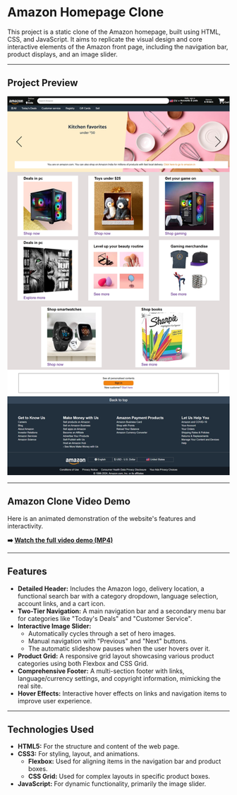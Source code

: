 # Amazon Homepage Clone

This project is a static clone of the Amazon homepage, built using HTML, CSS, and JavaScript. It aims to replicate the visual design and core interactive elements of the Amazon front page, including the navigation bar, product displays, and an image slider.

---

## Project Preview
![Amazon Clone Demo](./assets/image.png)






---



## Amazon Clone Video Demo

Here is an animated demonstration of the website's features and interactivity.

**➡️ [Watch the full video demo (MP4)](./assets/amazon-clone-demo.mp4)**

---

## Features

-   **Detailed Header:** Includes the Amazon logo, delivery location, a functional search bar with a category dropdown, language selection, account links, and a cart icon.
-   **Two-Tier Navigation:** A main navigation bar and a secondary menu bar for categories like "Today's Deals" and "Customer Service".
-   **Interactive Image Slider:**
    -   Automatically cycles through a set of hero images.
    -   Manual navigation with "Previous" and "Next" buttons.
    -   The automatic slideshow pauses when the user hovers over it.
-   **Product Grid:** A responsive grid layout showcasing various product categories using both Flexbox and CSS Grid.
-   **Comprehensive Footer:** A multi-section footer with links, language/currency settings, and copyright information, mimicking the real site.
-   **Hover Effects:** Interactive hover effects on links and navigation items to improve user experience.

---

## Technologies Used

-   **HTML5:** For the structure and content of the web page.
-   **CSS3:** For styling, layout, and animations.
    -   **Flexbox:** Used for aligning items in the navigation bar and product boxes.
    -   **CSS Grid:** Used for complex layouts in specific product boxes.
-   **JavaScript:** For dynamic functionality, primarily the image slider.
